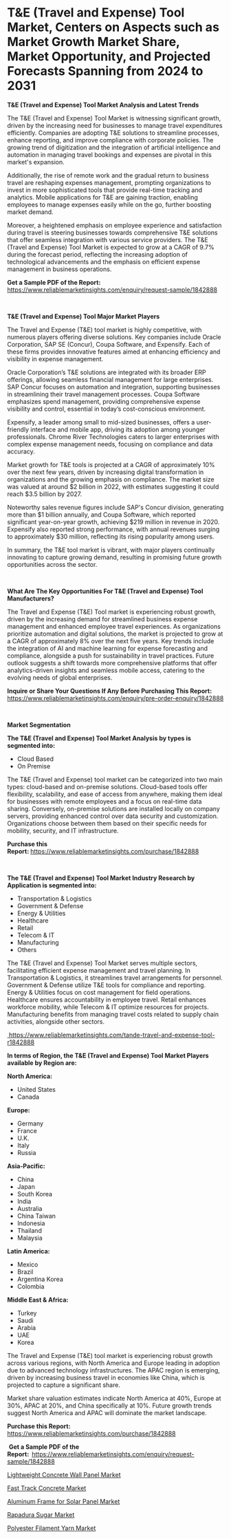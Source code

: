 <p><h1>T&E (Travel and Expense) Tool Market, Centers on Aspects such as Market Growth Market Share, Market Opportunity, and Projected Forecasts Spanning from 2024 to 2031</h1></p><p><strong>T&E (Travel and Expense) Tool Market Analysis and Latest Trends</strong></p>
<p><p>The T&E (Travel and Expense) Tool Market is witnessing significant growth, driven by the increasing need for businesses to manage travel expenditures efficiently. Companies are adopting T&E solutions to streamline processes, enhance reporting, and improve compliance with corporate policies. The growing trend of digitization and the integration of artificial intelligence and automation in managing travel bookings and expenses are pivotal in this market's expansion. </p><p>Additionally, the rise of remote work and the gradual return to business travel are reshaping expenses management, prompting organizations to invest in more sophisticated tools that provide real-time tracking and analytics. Mobile applications for T&E are gaining traction, enabling employees to manage expenses easily while on the go, further boosting market demand. </p><p>Moreover, a heightened emphasis on employee experience and satisfaction during travel is steering businesses towards comprehensive T&E solutions that offer seamless integration with various service providers. The T&E (Travel and Expense) Tool Market is expected to grow at a CAGR of 9.7% during the forecast period, reflecting the increasing adoption of technological advancements and the emphasis on efficient expense management in business operations.</p></p>
<p><strong>Get a Sample PDF of the Report:&nbsp;</strong> <a href="https://www.reliablemarketinsights.com/enquiry/request-sample/1842888?utm_campaign=1355&utm_medium=2&utm_source=Github&utm_content=ia&utm_term=17102024&utm_id=te-travel-and-expense-tool">https://www.reliablemarketinsights.com/enquiry/request-sample/1842888</a></p>
<p>&nbsp;</p>
<p><strong>T&E (Travel and Expense) Tool Major Market Players</strong></p>
<p><p>The Travel and Expense (T&E) tool market is highly competitive, with numerous players offering diverse solutions. Key companies include Oracle Corporation, SAP SE (Concur), Coupa Software, and Expensify. Each of these firms provides innovative features aimed at enhancing efficiency and visibility in expense management.</p><p>Oracle Corporation’s T&E solutions are integrated with its broader ERP offerings, allowing seamless financial management for large enterprises. SAP Concur focuses on automation and integration, supporting businesses in streamlining their travel management processes. Coupa Software emphasizes spend management, providing comprehensive expense visibility and control, essential in today’s cost-conscious environment.</p><p>Expensify, a leader among small to mid-sized businesses, offers a user-friendly interface and mobile app, driving its adoption among younger professionals. Chrome River Technologies caters to larger enterprises with complex expense management needs, focusing on compliance and data accuracy.</p><p>Market growth for T&E tools is projected at a CAGR of approximately 10% over the next few years, driven by increasing digital transformation in organizations and the growing emphasis on compliance. The market size was valued at around $2 billion in 2022, with estimates suggesting it could reach $3.5 billion by 2027.</p><p>Noteworthy sales revenue figures include SAP's Concur division, generating more than $1 billion annually, and Coupa Software, which reported significant year-on-year growth, achieving $219 million in revenue in 2020. Expensify also reported strong performance, with annual revenues surging to approximately $30 million, reflecting its rising popularity among users.</p><p>In summary, the T&E tool market is vibrant, with major players continually innovating to capture growing demand, resulting in promising future growth opportunities across the sector.</p></p>
<p>&nbsp;</p>
<p><strong>What Are The Key Opportunities For T&E (Travel and Expense) Tool Manufacturers?</strong></p>
<p><p>The Travel and Expense (T&E) Tool market is experiencing robust growth, driven by the increasing demand for streamlined business expense management and enhanced employee travel experiences. As organizations prioritize automation and digital solutions, the market is projected to grow at a CAGR of approximately 8% over the next five years. Key trends include the integration of AI and machine learning for expense forecasting and compliance, alongside a push for sustainability in travel practices. Future outlook suggests a shift towards more comprehensive platforms that offer analytics-driven insights and seamless mobile access, catering to the evolving needs of global enterprises.</p></p>
<p><strong>Inquire or Share Your Questions If Any Before Purchasing This Report:</strong> <a href="https://www.reliablemarketinsights.com/enquiry/pre-order-enquiry/1842888?utm_campaign=1355&utm_medium=2&utm_source=Github&utm_content=ia&utm_term=17102024&utm_id=te-travel-and-expense-tool">https://www.reliablemarketinsights.com/enquiry/pre-order-enquiry/1842888</a></p>
<p>&nbsp;</p>
<p><strong>Market Segmentation</strong></p>
<p><strong>The T&E (Travel and Expense) Tool Market Analysis by types is segmented into:</strong></p>
<p><ul><li>Cloud Based</li><li>On Premise</li></ul></p>
<p><p>The T&E (Travel and Expense) tool market can be categorized into two main types: cloud-based and on-premise solutions. Cloud-based tools offer flexibility, scalability, and ease of access from anywhere, making them ideal for businesses with remote employees and a focus on real-time data sharing. Conversely, on-premise solutions are installed locally on company servers, providing enhanced control over data security and customization. Organizations choose between them based on their specific needs for mobility, security, and IT infrastructure.</p></p>
<p><strong>Purchase this Report:&nbsp;</strong><a href="https://www.reliablemarketinsights.com/purchase/1842888?utm_campaign=1355&utm_medium=2&utm_source=Github&utm_content=ia&utm_term=17102024&utm_id=te-travel-and-expense-tool">https://www.reliablemarketinsights.com/purchase/1842888</a></p>
<p>&nbsp;</p>
<p><strong>The T&E (Travel and Expense) Tool Market Industry Research by Application is segmented into:</strong></p>
<p><ul><li>Transportation & Logistics</li><li>Government & Defense</li><li>Energy & Utilities</li><li>Healthcare</li><li>Retail</li><li>Telecom & IT</li><li>Manufacturing</li><li>Others</li></ul></p>
<p><p>The T&E (Travel and Expense) Tool Market serves multiple sectors, facilitating efficient expense management and travel planning. In Transportation & Logistics, it streamlines travel arrangements for personnel. Government & Defense utilize T&E tools for compliance and reporting. Energy & Utilities focus on cost management for field operations. Healthcare ensures accountability in employee travel. Retail enhances workforce mobility, while Telecom & IT optimize resources for projects. Manufacturing benefits from managing travel costs related to supply chain activities, alongside other sectors.</p></p>
<p><a href="https://www.reliablemarketinsights.com/tande-travel-and-expense-tool-r1842888?utm_campaign=1355&utm_medium=2&utm_source=Github&utm_content=ia&utm_term=17102024&utm_id=te-travel-and-expense-tool">&nbsp;https://www.reliablemarketinsights.com/tande-travel-and-expense-tool-r1842888</a></p>
<p><strong>In terms of Region, the T&E (Travel and Expense) Tool Market Players available by Region are:</strong></p>
<p>
    <p> <strong> North America: </strong>
        <ul>
            <li>United States</li>
            <li>Canada</li>
        </ul>
        </p> 
    <p> <strong> Europe: </strong>
        <ul>
            <li>Germany</li>
            <li>France</li>
            <li>U.K.</li>
            <li>Italy</li>
            <li>Russia</li>
        </ul>
        </p> 
    <p> <strong> Asia-Pacific: </strong>
        <ul>
            <li>China</li>
            <li>Japan</li>
            <li>South Korea</li>
            <li>India</li>
            <li>Australia</li>
            <li>China Taiwan</li>
            <li>Indonesia</li>
            <li>Thailand</li>
            <li>Malaysia</li>
        </ul>
        </p> 
    <p> <strong> Latin America: </strong>
        <ul>
            <li>Mexico</li>
            <li>Brazil</li>
            <li>Argentina Korea</li>
            <li>Colombia</li>
        </ul>
        </p> 
    <p> <strong> Middle East & Africa: </strong>
        <ul>
            <li>Turkey</li>
            <li>Saudi</li>
            <li>Arabia</li>
            <li>UAE</li>
            <li>Korea</li>
        </ul>
    </p>
    </p>
<p><p>The Travel and Expense (T&E) tool market is experiencing robust growth across various regions, with North America and Europe leading in adoption due to advanced technology infrastructures. The APAC region is emerging, driven by increasing business travel in economies like China, which is projected to capture a significant share. </p><p>Market share valuation estimates indicate North America at 40%, Europe at 30%, APAC at 20%, and China specifically at 10%. Future growth trends suggest North America and APAC will dominate the market landscape.</p></p>
<p><strong>Purchase this Report: </strong><a href="https://www.reliablemarketinsights.com/purchase/1842888?utm_campaign=1355&utm_medium=2&utm_source=Github&utm_content=ia&utm_term=17102024&utm_id=te-travel-and-expense-tool">https://www.reliablemarketinsights.com/purchase/1842888</a></p>
<p>&nbsp;<strong>Get a Sample PDF of the Report:&nbsp;&nbsp;</strong><a href="https://www.reliablemarketinsights.com/enquiry/request-sample/1842888?utm_campaign=1355&utm_medium=2&utm_source=Github&utm_content=ia&utm_term=17102024&utm_id=te-travel-and-expense-tool">https://www.reliablemarketinsights.com/enquiry/request-sample/1842888</a></p>
<p><strong></strong></p>
<p><p><a href="https://www.linkedin.com/pulse/lightweight-concrete-wall-panel-market-size-type-eps-mswbe?utm_campaign=1355&utm_medium=2&utm_source=Github&utm_content=ia&utm_term=17102024&utm_id=te-travel-and-expense-tool">Lightweight Concrete Wall Panel Market</a></p><p><a href="https://www.linkedin.com/pulse/emerging-trends-fast-track-concrete-market-detailed-overview-iaq2e?utm_campaign=1355&utm_medium=2&utm_source=Github&utm_content=ia&utm_term=17102024&utm_id=te-travel-and-expense-tool">Fast Track Concrete Market</a></p><p><a href="https://www.linkedin.com/pulse/aluminum-frame-solar-panel-market-innovations-trends-comprehensive-0cs8e?utm_campaign=1355&utm_medium=2&utm_source=Github&utm_content=ia&utm_term=17102024&utm_id=te-travel-and-expense-tool">Aluminum Frame for Solar Panel Market</a></p><p><a href="https://www.linkedin.com/pulse/rapadura-sugar-revenue-growth-report-2024-2031-resource-insight-jex1e?utm_campaign=1355&utm_medium=2&utm_source=Github&utm_content=ia&utm_term=17102024&utm_id=te-travel-and-expense-tool">Rapadura Sugar Market</a></p><p><a href="https://www.linkedin.com/pulse/polyester-filament-yarn-market-outlook-share-analysis-growth-rltie?utm_campaign=1355&utm_medium=2&utm_source=Github&utm_content=ia&utm_term=17102024&utm_id=te-travel-and-expense-tool">Polyester Filament Yarn Market</a></p></p>